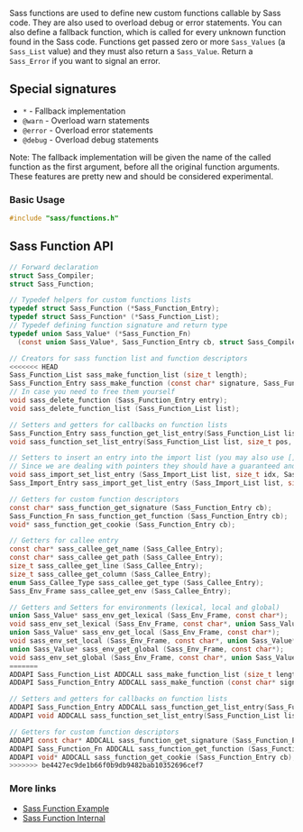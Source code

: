 Sass functions are used to define new custom functions callable by Sass code. They are also used to overload debug or error statements. You can also define a fallback function, which is called for every unknown function found in the Sass code. Functions get passed zero or more `Sass_Values` (a `Sass_List` value) and they must also return a `Sass_Value`. Return a `Sass_Error` if you want to signal an error.

## Special signatures

- `*` - Fallback implementation
- `@warn` - Overload warn statements
- `@error` - Overload error statements
- `@debug` - Overload debug statements

Note: The fallback implementation will be given the name of the called function as the first argument, before all the original function arguments. These features are pretty new and should be considered experimental.

### Basic Usage

```C
#include "sass/functions.h"
```

## Sass Function API

```C
// Forward declaration
struct Sass_Compiler;
struct Sass_Function;

// Typedef helpers for custom functions lists
typedef struct Sass_Function (*Sass_Function_Entry);
typedef struct Sass_Function* (*Sass_Function_List);
// Typedef defining function signature and return type
typedef union Sass_Value* (*Sass_Function_Fn)
  (const union Sass_Value*, Sass_Function_Entry cb, struct Sass_Compiler* compiler);

// Creators for sass function list and function descriptors
<<<<<<< HEAD
Sass_Function_List sass_make_function_list (size_t length);
Sass_Function_Entry sass_make_function (const char* signature, Sass_Function_Fn cb, void* cookie);
// In case you need to free them yourself
void sass_delete_function (Sass_Function_Entry entry);
void sass_delete_function_list (Sass_Function_List list);

// Setters and getters for callbacks on function lists
Sass_Function_Entry sass_function_get_list_entry(Sass_Function_List list, size_t pos);
void sass_function_set_list_entry(Sass_Function_List list, size_t pos, Sass_Function_Entry cb);

// Setters to insert an entry into the import list (you may also use [] access directly)
// Since we are dealing with pointers they should have a guaranteed and fixed size
void sass_import_set_list_entry (Sass_Import_List list, size_t idx, Sass_Import_Entry entry);
Sass_Import_Entry sass_import_get_list_entry (Sass_Import_List list, size_t idx);

// Getters for custom function descriptors
const char* sass_function_get_signature (Sass_Function_Entry cb);
Sass_Function_Fn sass_function_get_function (Sass_Function_Entry cb);
void* sass_function_get_cookie (Sass_Function_Entry cb);

// Getters for callee entry
const char* sass_callee_get_name (Sass_Callee_Entry);
const char* sass_callee_get_path (Sass_Callee_Entry);
size_t sass_callee_get_line (Sass_Callee_Entry);
size_t sass_callee_get_column (Sass_Callee_Entry);
enum Sass_Callee_Type sass_callee_get_type (Sass_Callee_Entry);
Sass_Env_Frame sass_callee_get_env (Sass_Callee_Entry);

// Getters and Setters for environments (lexical, local and global)
union Sass_Value* sass_env_get_lexical (Sass_Env_Frame, const char*);
void sass_env_set_lexical (Sass_Env_Frame, const char*, union Sass_Value*);
union Sass_Value* sass_env_get_local (Sass_Env_Frame, const char*);
void sass_env_set_local (Sass_Env_Frame, const char*, union Sass_Value*);
union Sass_Value* sass_env_get_global (Sass_Env_Frame, const char*);
void sass_env_set_global (Sass_Env_Frame, const char*, union Sass_Value*);
=======
ADDAPI Sass_Function_List ADDCALL sass_make_function_list (size_t length);
ADDAPI Sass_Function_Entry ADDCALL sass_make_function (const char* signature, Sass_Function_Fn cb, void* cookie);

// Setters and getters for callbacks on function lists
ADDAPI Sass_Function_Entry ADDCALL sass_function_get_list_entry(Sass_Function_List list, size_t pos);
ADDAPI void ADDCALL sass_function_set_list_entry(Sass_Function_List list, size_t pos, Sass_Function_Entry cb);

// Getters for custom function descriptors
ADDAPI const char* ADDCALL sass_function_get_signature (Sass_Function_Entry cb);
ADDAPI Sass_Function_Fn ADDCALL sass_function_get_function (Sass_Function_Entry cb);
ADDAPI void* ADDCALL sass_function_get_cookie (Sass_Function_Entry cb);
>>>>>>> be4427ec9de1b66f0b9db9482bab10352696cef7
```

### More links

- [Sass Function Example](api-function-example.md)
- [Sass Function Internal](api-function-internal.md)

